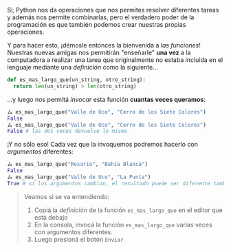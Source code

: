 Sí, Python nos da operaciones que nos permites resolver diferentes tareas y además nos permite combinarlas, pero el verdadero poder de la programación es que también podemos crear nuestras propias operaciones. 

Y para hacer esto, ¡démosle entonces la bienvenida a _las funciones_! Nuestras nuevas amigas nos permitirán "enseñarle" **una vez** a la computadora a realizar una tarea que originalmente no estaba incluida en el lenguaje mediante una _definición_ como la siguiente... 

```python
def es_mas_largo_que(un_string, otro_string):
  return len(un_string) > len(otro_string)
```

...y luego nos permitá _invocar_ esta función **cuantas veces queramos**: 

```python
ム es_mas_largo_que("Valle de Uco", "Cerro de los Siete Colores")
False
ム es_mas_largo_que("Valle de Uco", "Cerro de los Siete Colores")
False # las dos veces devuelve lo mismo
```

¡Y no sólo eso! Cada vez que la invoquemos podremos hacerlo con _argumentos_ diferentes:

```python
ム es_mas_largo_que("Rosario", "Bahía Blanca")
False
ム es_mas_largo_que("Valle de Uco", "La Punta")
True # si los argumentos cambian, el resultado puede ser diferente también 
```

> Veamos si se va entendiendo: 
> 
>  1. Copiá la _definición_ de la función `es_mas_largo_que` en el editor que está debajo
>  2. En la consola, invocá la función `es_mas_largo_que` varias veces con argumentos diferentes. 
>  3. Luego presioná el botón `Enviar`
